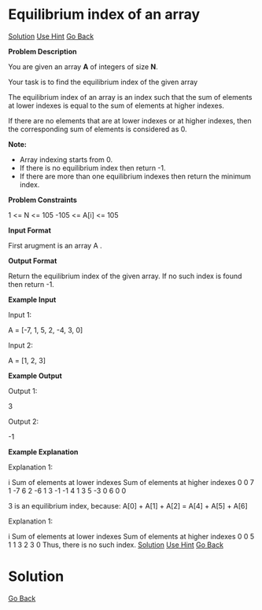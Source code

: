 #  Equilibrium index of an array
[Solution](#SOLUTION)
[Use Hint](https://www.scaler.com/academy/mentee-dashboard/class/25455/assignment/problems/12826/hints?navref=cl_pb_nv_tb)
[Go Back](https://github.com/sahoog2/Preparation_Notes/blob/main/DSA/Array/2%20Problems.md)

**Problem Description**  

You are given an array  **A** of integers of size  **N**.

Your task is to find the equilibrium index of the given array

The equilibrium index of an array is an index such that the sum of elements at lower indexes is equal to the sum of elements at higher indexes.

If there are no elements that are at lower indexes or at higher indexes, then the corresponding sum of elements is considered as 0.

**Note:**

-   Array indexing starts from 0.
-   If there is no equilibrium index then return -1.
-   If there are more than one equilibrium indexes then return the minimum index.

  
  
**Problem Constraints**  

1 <= N <= 105
-105 <= A[i] <= 105

  
  
**Input Format**  

First arugment is an array A .

  
  
**Output Format**  

Return the equilibrium index of the given array. If no such index is found then return -1.

  
  
**Example Input**  

Input 1:

A = [-7, 1, 5, 2, -4, 3, 0]

Input 2:

A = [1, 2, 3]

  
  
**Example Output**  

Output 1:

3

Output 2:

-1

  
  
**Example Explanation**  

Explanation 1:

i   Sum of elements at lower indexes    Sum of elements at higher indexes
0                   0                                   7
1                  -7                                   6
2                  -6                                   1
3                  -1                                  -1
4                   1                                   3
5                  -3                                   0
6                   0                                   0

3 is an equilibrium index, because: 
A[0] + A[1] + A[2] = A[4] + A[5] + A[6]

Explanation 1:

i   Sum of elements at lower indexes    Sum of elements at higher indexes
0                   0                                   5
1                   1                                   3
2                   3                                   0
Thus, there is no such index.
[Solution](#SOLUTION)
[Use Hint](https://www.scaler.com/academy/mentee-dashboard/class/25455/assignment/problems/12826/hints?navref=cl_pb_nv_tb)
[Go Back](https://github.com/sahoog2/Preparation_Notes/blob/main/DSA/Array/2%20Problems.md)

# Solution


[Go Back](https://github.com/sahoog2/Preparation_Notes/blob/main/DSA/Array/2%20Problems.md)
